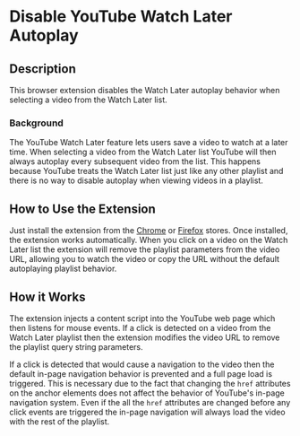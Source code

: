 # Disable YouTube Watch Later Autoplay

## Description

This browser extension disables the Watch Later autoplay behavior when selecting a video from the Watch Later list.

### Background

The YouTube Watch Later feature lets users save a video to watch at a later time. When selecting a video from the Watch Later list YouTube will then always autoplay every subsequent video from the list. This happens because YouTube treats the Watch Later list just like any other playlist and there is no way to disable autoplay when viewing videos in a playlist.

## How to Use the Extension

Just install the extension from the [Chrome](https://chrome.google.com/webstore/detail/disable-youtube-watch-lat/pipapjplioodfcahamejlgfloniakbpa) or [Firefox](https://addons.mozilla.org/en-US/firefox/addon/disable-youtube-wl-autoplay/) stores. Once installed, the extension works automatically. When you click on a video on the Watch Later list the extension will remove the playlist parameters from the video URL, allowing you to watch the video or copy the URL without the default autoplaying playlist behavior.

## How it Works

The extension injects a content script into the YouTube web page which then listens for mouse events. If a click is detected on a video from the Watch Later playlist then the extension modifies the video URL to remove the playlist query string parameters.

If a click is detected that would cause a navigation to the video then the default in-page navigation behavior is prevented and a full page load is triggered. This is necessary due to the fact that changing the `href` attributes on the anchor elements does not affect the behavior of YouTube's in-page navigation system. Even if the all the `href` attributes are changed before any click events are triggered the in-page navigation will always load the video with the rest of the playlist.